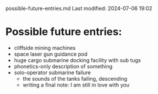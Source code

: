 possible-future-entries.md
Last modified: 2024-07-06 19:02

# Possible future entries:
* cliffside mining machines
* space laser gun guidance pod
* huge cargo submarine docking facility with sub tugs
* phonetics-only description of something
* solo-operator submarine failure
    * the sounds of the tanks failing, descending
    * writing a final note: I am still in love with you

